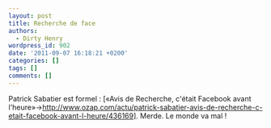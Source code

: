```yaml
---
layout: post
title: Recherche de face
authors:
  - Dirty Henry
wordpress_id: 902
date: '2011-09-07 16:18:21 +0200'
categories: []
tags: []
comments: []
---
```

Patrick Sabatier est formel : [«Avis de Recherche, c'était Facebook avant l'heure»->http://www.ozap.com/actu/patrick-sabatier-avis-de-recherche-c-etait-facebook-avant-l-heure/436169]. Merde. Le monde va mal !
